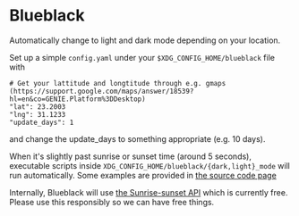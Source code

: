 # Blueblack

Automatically change to light and dark mode depending on your location.

Set up a simple `config.yaml` under your `$XDG_CONFIG_HOME/blueblack` file with

```
# Get your lattitude and longtitude through e.g. gmaps (https://support.google.com/maps/answer/18539?hl=en&co=GENIE.Platform%3DDesktop)
"lat": 23.2003
"lng": 31.1233
"update_days": 1
```

and change the update_days to something appropriate (e.g. 10 days).

When it's slightly past sunrise or sunset time (around 5 seconds), executable scripts inside `XDG_CONFIG_HOME/blueblack/{dark,light}_mode` will run automatically.
Some examples are provided in [the source code page](https://github.com/smitropoulos/blueblack/tree/main/configs)

Internally, Blueblack will use [the Sunrise-sunset API](https://sunrise-sunset.org/api) which is currently free. Please use this responsibly so we can have free things.
